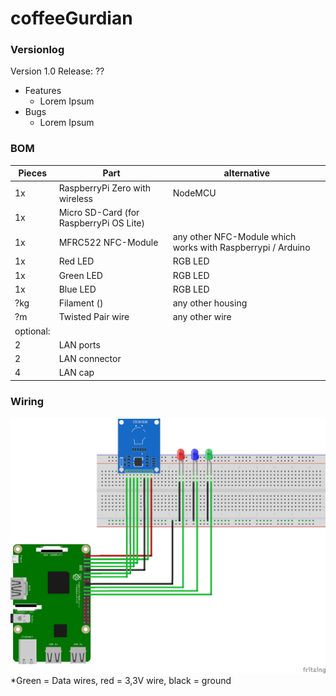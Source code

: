 # coffeeGurdian

### Versionlog
Version 1.0 Release: ?? 
- Features
    - Lorem Ipsum
- Bugs
    - Lorem Ipsum

### BOM
| Pieces | Part | alternative| 
| -------- | ------- | -------|
| 1x |RaspberryPi Zero with wireless | NodeMCU |
| 1x | Micro SD-Card (for RaspberryPi OS Lite)| |
| 1x | MFRC522 NFC-Module| any other NFC-Module which works with Raspberrypi / Arduino|
| 1x | Red LED| RGB LED|
| 1x | Green LED| RGB LED|
| 1x | Blue LED| RGB LED|
| ?kg | Filament () | any other housing|
| ?m | Twisted Pair wire | any other wire |
|optional: | | |
| 2 | LAN ports | |
| 2 | LAN connector | |
| 4 | LAN cap | |

### Wiring
![image](CoffeeGurdian_Breadboard.png)
*Green = Data wires, red = 3,3V wire, black = ground